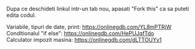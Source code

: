 Dupa ce deschideti linkul intr-un tab nou, apasati "Fork this" ca sa puteti edita codul. 

Variabile, tipuri de date, print: https://onlinegdb.com/YL8mPTRjW \
Conditionalul "if else": https://onlinegdb.com/HePUJqfTdo \
Calculator impozit masina: https://onlinegdb.com/dLTTOUYv1
